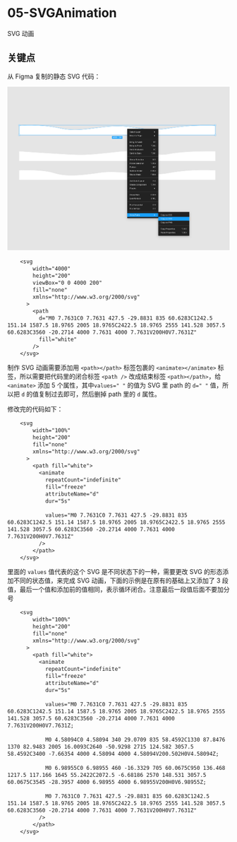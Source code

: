 # 05-SVGAnimation

SVG 动画

## 关键点

从 Figma 复制的静态 SVG 代码：

![](./md-images/figma-svg.png)

```
    <svg
        width="4000"
        height="200"
        viewBox="0 0 4000 200"
        fill="none"
        xmlns="http://www.w3.org/2000/svg"
      >
        <path
          d="M0 7.7631C0 7.7631 427.5 -29.8831 835 60.6283C1242.5 151.14 1587.5 18.9765 2005 18.9765C2422.5 18.9765 2555 141.528 3057.5 60.6283C3560 -20.2714 4000 7.7631 4000 7.7631V200H0V7.7631Z"
          fill="white"
        />
    </svg>

```

制作 SVG 动画需要添加用 `<path></path>` 标签包裹的 `<animate></animate>` 标签，所以需要把代码里的闭合标签 `<path />` 改成结束标签 `<path></path>`，给 `<animate>` 添加 5 个属性，其中`values=" "` 的值为 SVG 里 path 的 `d=" "` 值，所以把 `d` 的值复制过去即可，然后删掉 path 里的 `d` 属性。

修改完的代码如下：

```
    <svg
        width="100%"
        height="200"
        fill="none"
        xmlns="http://www.w3.org/2000/svg"
      >
        <path fill="white">
          <animate
            repeatCount="indefinite"
            fill="freeze"
            attributeName="d"
            dur="5s"

            values="M0 7.7631C0 7.7631 427.5 -29.8831 835 60.6283C1242.5 151.14 1587.5 18.9765 2005 18.9765C2422.5 18.9765 2555 141.528 3057.5 60.6283C3560 -20.2714 4000 7.7631 4000 7.7631V200H0V7.7631Z"
          />
        </path>
    </svg>

```

里面的 `values` 值代表的这个 SVG 是不同状态下的一种，需要更改 SVG 的形态添加不同的状态值，来完成 SVG 动画，下面的示例是在原有的基础上又添加了 3 段值，最后一个值和添加前的值相同，表示循环闭合。注意最后一段值后面不要加分号

```
    <svg
        width="100%"
        height="200"
        fill="none"
        xmlns="http://www.w3.org/2000/svg"
      >
        <path fill="white">
          <animate
            repeatCount="indefinite"
            fill="freeze"
            attributeName="d"
            dur="5s"

            values="M0 7.7631C0 7.7631 427.5 -29.8831 835 60.6283C1242.5 151.14 1587.5 18.9765 2005 18.9765C2422.5 18.9765 2555 141.528 3057.5 60.6283C3560 -20.2714 4000 7.7631 4000 7.7631V200H0V7.7631Z;

            M0 4.58094C0 4.58094 340 29.0709 835 58.4592C1330 87.8476 1370 82.9483 2005 16.0093C2640 -50.9298 2715 124.582 3057.5 58.4592C3400 -7.66354 4000 4.58094 4000 4.58094V200.502H0V4.58094Z;

            M0 6.98955C0 6.98955 460 -16.3329 705 60.0675C950 136.468 1217.5 117.166 1645 55.2422C2072.5 -6.68186 2570 148.531 3057.5 60.0675C3545 -28.3957 4000 6.98955 4000 6.98955V200H0V6.98955Z;

            M0 7.7631C0 7.7631 427.5 -29.8831 835 60.6283C1242.5 151.14 1587.5 18.9765 2005 18.9765C2422.5 18.9765 2555 141.528 3057.5 60.6283C3560 -20.2714 4000 7.7631 4000 7.7631V200H0V7.7631Z"
          />
        </path>
    </svg>

```
